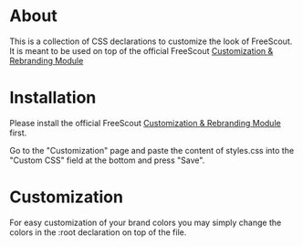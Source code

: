 # About
This is a collection of CSS declarations to customize the look of FreeScout. It is meant to be used on top of the official FreeScout [Customization & Rebranding Module](https://freescout.net/module/customization/)

# Installation
Please install the official FreeScout [Customization & Rebranding Module](https://freescout.net/module/customization/) first.

Go to the "Customization" page and paste the content of styles.css into the "Custom CSS" field at the bottom and press "Save".

# Customization
For easy customization of your brand colors you may simply change the colors in the :root declaration on top of the file.
